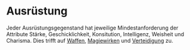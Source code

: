 # Ausrüstung

<primary-label ref="mechanics"/>

<p>
Jeder Ausrüstungsgegenstand hat jeweilige Mindestanforderung der Attribute Stärke, Geschicklichkeit, Konsitution,
Intelligenz, Weisheit und Charisma. Dies trifft auf <a href="Weapons.md">Waffen</a>,
<a href="Spellcasting.md">Magiewirken</a> und <a href="Defense.md">Verteidigung</a> zu.
</p>
